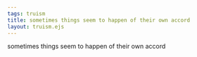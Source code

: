 ```yaml
---
tags: truism
title: sometimes things seem to happen of their own accord
layout: truism.ejs
---
```


sometimes things seem to happen of their own accord